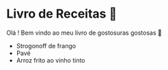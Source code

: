 # Livro de Receitas :book:

Olá ! Bem vindo ao meu livro de gostosuras gostosas :cake:

- Strogonoff de frango
- Pavé
- Arroz frito ao vinho tinto